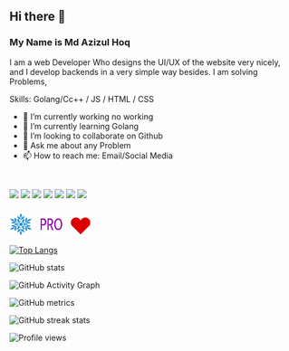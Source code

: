 ## Hi there 👋 
### My Name is Md Azizul Hoq
I am a web Developer Who designs the UI/UX of the website very nicely, 
and I develop backends in a very simple way
besides. I am solving Problems,

Skills: Golang/Cc++ / JS / HTML / CSS

- 🔭 I’m currently working no working 
- 🌱 I’m currently learning Golang 
- 👯 I’m looking to collaborate on Github 
- 💬 Ask me about any Problem  
- 📫 How to reach me: Email/Social Media 


[<i class="fa fa-github" style="font-size:48px;color:red"></i>](https://github.com/azizulhoq953)  [<img src="https://img.icons8.com/color/48/000000/linkedin-circled--v1.png"/>](https://www.linkedin.com/in/https://www.linkedin.com/in/md-azizul-hoq-480b561ba//)  [<img src="https://img.icons8.com/color/48/000000/facebook-circled--v5.png"/>](https://www.facebook.com/https://www.facebook.com/hmazizur.rahman/)  [<img src="https://img.icons8.com/color/48/000000/instagram-new--v2.png"/>](https://www.instagram.com/https://www.instagram.com/azizurrahman737//)  [<img src="https://img.icons8.com/color/48/000000/stackoverflow.png"/>](https://stackoverflow.com/users/user:16803911)  [<img src="https://img.icons8.com/color/48/000000/youtube-play.png"/>](https://www.youtube.com/channel/https://www.youtube.com/channel/UC9XpW6Ea8pM4gInOvF_cZcA)  [<img src="https://img.icons8.com/color/48/000000/domain.png"/>](https://modest-lumiere-5dc1a4.netlify.app)  [<img src="https://img.icons8.com/color/48/000000/gmail-new.png"/>](azizulhoq4305@gmail.com)  

<a href='https://archiveprogram.github.com/'><img src='https://raw.githubusercontent.com/acervenky/animated-github-badges/master/assets/acbadge.gif' width='40' height='40'></a> <a href='https://github.com/pricing'><img src='https://raw.githubusercontent.com/acervenky/animated-github-badges/master/assets/pro.gif' width='40' height='40'></a> <a href='https://docs.github.com/en/github/supporting-the-open-source-community-with-github-sponsors'><img src='https://raw.githubusercontent.com/acervenky/animated-github-badges/master/assets/sponsorbadge.gif' width='35' height='35'></a> 

[![Top Langs](https://github-readme-stats.vercel.app/api/top-langs/?username=azizulhoq953)](https://github.com/anuraghazra/github-readme-stats)

![GitHub stats](https://github-readme-stats.vercel.app/api?username=azizulhoq953&show_icons=true&count_private=true)  

![GitHub Activity Graph](https://activity-graph.herokuapp.com/graph?username=azizulhoq953)  

![GitHub metrics](https://metrics.lecoq.io/azizulhoq953)  

![GitHub streak stats](https://github-readme-streak-stats.herokuapp.com/?user=azizulhoq953)  

![Profile views](https://gpvc.arturio.dev/azizulhoq953)  
